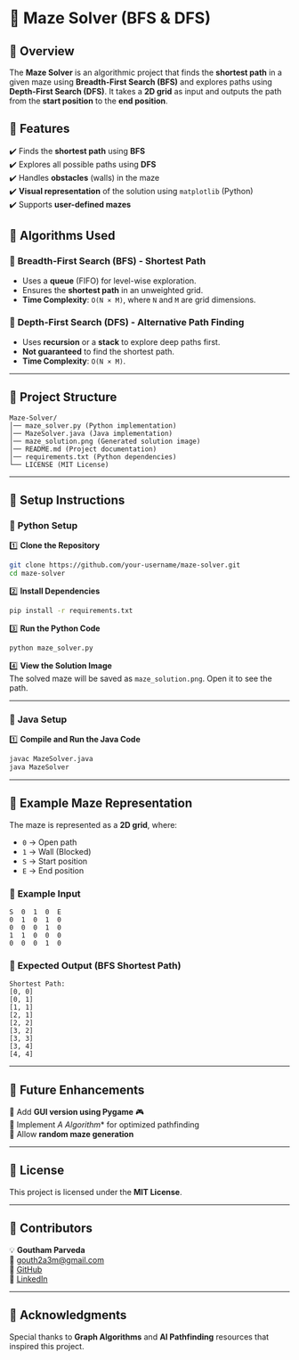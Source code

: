 
# 🏁 Maze Solver (BFS & DFS)

## 📌 Overview
The **Maze Solver** is an algorithmic project that finds the **shortest path** in a given maze using **Breadth-First Search (BFS)** and explores paths using **Depth-First Search (DFS)**. It takes a **2D grid** as input and outputs the path from the **start position** to the **end position**.

## 🔹 Features
✔️ Finds the **shortest path** using **BFS**  
✔️ Explores all possible paths using **DFS**  
✔️ Handles **obstacles** (walls) in the maze  
✔️ **Visual representation** of the solution using `matplotlib` (Python)  
✔️ Supports **user-defined mazes**  

## 📌 Algorithms Used
### 🔹 **Breadth-First Search (BFS) - Shortest Path**
- Uses a **queue** (FIFO) for level-wise exploration.
- Ensures the **shortest path** in an unweighted grid.
- **Time Complexity**: `O(N × M)`, where `N` and `M` are grid dimensions.

### 🔹 **Depth-First Search (DFS) - Alternative Path Finding**
- Uses **recursion** or a **stack** to explore deep paths first.
- **Not guaranteed** to find the shortest path.
- **Time Complexity**: `O(N × M)`.

---

## 📌 Project Structure
```
Maze-Solver/
│── maze_solver.py (Python implementation)
│── MazeSolver.java (Java implementation)
│── maze_solution.png (Generated solution image)
│── README.md (Project documentation)
│── requirements.txt (Python dependencies)
└── LICENSE (MIT License)
```

---

## 📌 Setup Instructions

### 🔹 **Python Setup**
1️⃣ **Clone the Repository**
```sh
git clone https://github.com/your-username/maze-solver.git
cd maze-solver
```

2️⃣ **Install Dependencies**
```sh
pip install -r requirements.txt
```

3️⃣ **Run the Python Code**
```sh
python maze_solver.py
```

4️⃣ **View the Solution Image**  
The solved maze will be saved as `maze_solution.png`. Open it to see the path.

---

### 🔹 **Java Setup**
1️⃣ **Compile and Run the Java Code**
```sh
javac MazeSolver.java
java MazeSolver
```

---

## 📌 Example Maze Representation
The maze is represented as a **2D grid**, where:
- `0` → Open path
- `1` → Wall (Blocked)
- `S` → Start position
- `E` → End position

### 🔹 **Example Input**
```plaintext
S  0  1  0  E
0  1  0  1  0
0  0  0  1  0
1  1  0  0  0
0  0  0  1  0
```

### 🔹 **Expected Output (BFS Shortest Path)**
```plaintext
Shortest Path:
[0, 0]
[0, 1]
[1, 1]
[2, 1]
[2, 2]
[3, 2]
[3, 3]
[3, 4]
[4, 4]
```

---

## 📌 Future Enhancements
🔹 Add **GUI version using Pygame** 🎮  
🔹 Implement **A* Algorithm** for optimized pathfinding  
🔹 Allow **random maze generation**  

---

## 📌 License
This project is licensed under the **MIT License**.

---

## 📌 Contributors
💡 **Goutham Parveda**  
📧 gouth2a3m@gmail.com  
🔗 [GitHub](https://github.com/your-username)  
🔗 [LinkedIn](https://www.linkedin.com/in/goutham-parveda/)  

---

## 📌 Acknowledgments
Special thanks to **Graph Algorithms** and **AI Pathfinding** resources that inspired this project.

